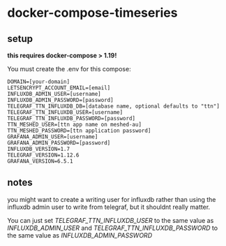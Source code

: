 # docker-compose-timeseries

## setup

**this requires docker-compose > 1.19!**

You must create the .env for this compose:

```
DOMAIN=[your-domain]
LETSENCRYPT_ACCOUNT_EMAIL=[email]
INFLUXDB_ADMIN_USER=[username]
INFLUXDB_ADMIN_PASSWORD=[password]
TELEGRAF_TTN_INFLUXDB_DB=[database name, optional defaults to "ttn"]
TELEGRAF_TTN_INFLUXDB_USER=[username]
TELEGRAF_TTN_INFLUXDB_PASSWORD=[password]
TTN_MESHED_USER=[ttn app name on meshed-au]
TTN_MESHED_PASSWORD=[ttn application password]
GRAFANA_ADMIN_USER=[username]
GRAFANA_ADMIN_PASSWORD=[password]
INFLUXDB_VERSION=1.7
TELEGRAF_VERSION=1.12.6
GRAFANA_VERSION=6.5.1
```

## notes

you might want to create a writing user for influxdb rather than using the influxdb admin user to write from telegraf, but it shouldnt really matter.

You can just set *TELEGRAF_TTN_INFLUXDB_USER* to the same value as *INFLUXDB_ADMIN_USER* and *TELEGRAF_TTN_INFLUXDB_PASSWORD* to the same value as *INFLUXDB_ADMIN_PASSWORD*